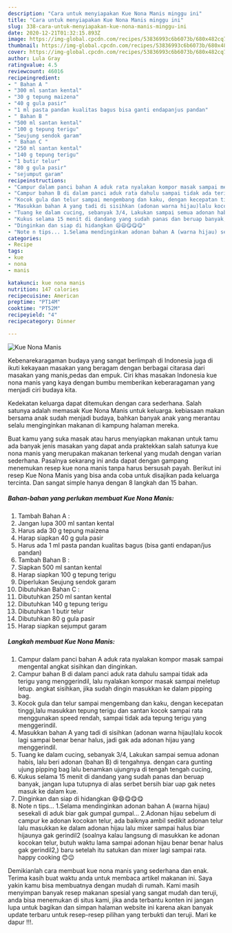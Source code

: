 ```yaml
---
description: "Cara untuk menyiapakan Kue Nona Manis minggu ini"
title: "Cara untuk menyiapakan Kue Nona Manis minggu ini"
slug: 338-cara-untuk-menyiapakan-kue-nona-manis-minggu-ini
date: 2020-12-21T01:32:15.893Z
image: https://img-global.cpcdn.com/recipes/53836993c6b6073b/680x482cq70/kue-nona-manis-foto-resep-utama.jpg
thumbnail: https://img-global.cpcdn.com/recipes/53836993c6b6073b/680x482cq70/kue-nona-manis-foto-resep-utama.jpg
cover: https://img-global.cpcdn.com/recipes/53836993c6b6073b/680x482cq70/kue-nona-manis-foto-resep-utama.jpg
author: Lula Gray
ratingvalue: 4.5
reviewcount: 46016
recipeingredient:
- " Bahan A "
- "300 ml santan kental"
- "30 g tepung maizena"
- "40 g gula pasir"
- "1 ml pasta pandan kualitas bagus bisa ganti endapanjus pandan"
- " Bahan B "
- "500 ml santan kental"
- "100 g tepung terigu"
- "Seujung sendok garam"
- " Bahan C "
- "250 ml santan kental"
- "140 g tepung terigu"
- "1 butir telur"
- "80 g gula pasir"
- "sejumput garam"
recipeinstructions:
- "Campur dalam panci bahan A aduk rata nyalakan kompor masak sampai mengental angkat sisihkan dan dinginkan."
- "Campur bahan B di dalam panci aduk rata dahulu sampai tidak ada terigu yang menggerindil, lalu nyalakan kompor masak sampai meletup letup. angkat sisihkan, jika sudah dingin masukkan ke dalam pipping bag."
- "Kocok gula dan telur sampai mengembang dan kaku, dengan kecepatan tinggi,lalu masukkan tepung terigu dan santan kocok sampai rata menggunakan speed rendah, sampai tidak ada tepung terigu yang menggerindil."
- "Masukkan bahan A yang tadi di sisihkan (adonan warna hijau)lalu kocok lagi sampai benar benar halus, jadi gak ada adonan hijau yang menggerindil."
- "Tuang ke dalam cucing, sebanyak 3/4, Lakukan sampai semua adonan habis, lalu beri adonan (bahan B) di tengahnya. dengan cara gunting ujung pipping bag lalu benamkan ujungnya di tengah tengah cucing,"
- "Kukus selama 15 menit di dandang yang sudah panas dan beruap banyak, jangan lupa tutupnya di alas serbet bersih biar uap gak netes masuk ke dalam kue."
- "Dinginkan dan siap di hidangkan 😄😄😋😋😋"
- "Note n tips... 1.Selama mendinginkan adonan bahan A (warna hijau) sesekali di aduk biar gak gumpal gumpal... 2.Adonan hijau sebelum di campur ke adonan kocokan telur, ada baiknya ambil sedikit adonan telur lalu masukkan ke dalam adonan hijau lalu mixer sampai halus biar hijaunya gak gerindil2 (soalnya kalau langsung di masukkan ke adonan kocokan telur, butuh waktu lama sampai adonan hijau benar benar halus gak gerindil2,) baru setelah itu satukan dan mixer lagi sampai rata. happy cooking 😊😉"
categories:
- Recipe
tags:
- kue
- nona
- manis

katakunci: kue nona manis 
nutrition: 147 calories
recipecuisine: American
preptime: "PT14M"
cooktime: "PT52M"
recipeyield: "4"
recipecategory: Dinner

---
```



![Kue Nona Manis](https://img-global.cpcdn.com/recipes/53836993c6b6073b/680x482cq70/kue-nona-manis-foto-resep-utama.jpg)

Kebenarekaragaman budaya yang sangat berlimpah di Indonesia juga di ikuti kekayaan masakan yang beragam dengan berbagai citarasa dari masakan yang manis,pedas dan empuk. Ciri khas masakan Indonesia kue nona manis yang kaya dengan bumbu memberikan keberaragaman yang menjadi ciri budaya kita.




Kedekatan keluarga dapat ditemukan dengan cara sederhana. Salah satunya adalah memasak Kue Nona Manis untuk keluarga. kebiasaan makan bersama anak sudah menjadi budaya, bahkan banyak anak yang merantau selalu menginginkan makanan di kampung halaman mereka.

Buat kamu yang suka masak atau harus menyiapkan makanan untuk tamu ada banyak jenis masakan yang dapat anda praktekkan salah satunya kue nona manis yang merupakan makanan terkenal yang mudah dengan varian sederhana. Pasalnya sekarang ini anda dapat dengan gampang menemukan resep kue nona manis tanpa harus bersusah payah.
Berikut ini resep Kue Nona Manis yang bisa anda coba untuk disajikan pada keluarga tercinta. Dan sangat simple hanya dengan 8 langkah dan 15 bahan.


<!--inarticleads1-->

##### Bahan-bahan yang perlukan membuat Kue Nona Manis:

1. Tambah  Bahan A :
1. Jangan lupa 300 ml santan kental
1. Harus ada 30 g tepung maizena
1. Harap siapkan 40 g gula pasir
1. Harus ada 1 ml pasta pandan kualitas bagus (bisa ganti endapan/jus pandan)
1. Tambah  Bahan B :
1. Siapkan 500 ml santan kental
1. Harap siapkan 100 g tepung terigu
1. Diperlukan Seujung sendok garam
1. Dibutuhkan  Bahan C :
1. Dibutuhkan 250 ml santan kental
1. Dibutuhkan 140 g tepung terigu
1. Dibutuhkan 1 butir telur
1. Dibutuhkan 80 g gula pasir
1. Harap siapkan sejumput garam




<!--inarticleads2-->

##### Langkah membuat  Kue Nona Manis:

1. Campur dalam panci bahan A aduk rata nyalakan kompor masak sampai mengental angkat sisihkan dan dinginkan.
1. Campur bahan B di dalam panci aduk rata dahulu sampai tidak ada terigu yang menggerindil, lalu nyalakan kompor masak sampai meletup letup. angkat sisihkan, jika sudah dingin masukkan ke dalam pipping bag.
1. Kocok gula dan telur sampai mengembang dan kaku, dengan kecepatan tinggi,lalu masukkan tepung terigu dan santan kocok sampai rata menggunakan speed rendah, sampai tidak ada tepung terigu yang menggerindil.
1. Masukkan bahan A yang tadi di sisihkan (adonan warna hijau)lalu kocok lagi sampai benar benar halus, jadi gak ada adonan hijau yang menggerindil.
1. Tuang ke dalam cucing, sebanyak 3/4, Lakukan sampai semua adonan habis, lalu beri adonan (bahan B) di tengahnya. dengan cara gunting ujung pipping bag lalu benamkan ujungnya di tengah tengah cucing,
1. Kukus selama 15 menit di dandang yang sudah panas dan beruap banyak, jangan lupa tutupnya di alas serbet bersih biar uap gak netes masuk ke dalam kue.
1. Dinginkan dan siap di hidangkan 😄😄😋😋😋
1. Note n tips... 1.Selama mendinginkan adonan bahan A (warna hijau) sesekali di aduk biar gak gumpal gumpal... 2.Adonan hijau sebelum di campur ke adonan kocokan telur, ada baiknya ambil sedikit adonan telur lalu masukkan ke dalam adonan hijau lalu mixer sampai halus biar hijaunya gak gerindil2 (soalnya kalau langsung di masukkan ke adonan kocokan telur, butuh waktu lama sampai adonan hijau benar benar halus gak gerindil2,) baru setelah itu satukan dan mixer lagi sampai rata. happy cooking 😊😉




Demikianlah cara membuat kue nona manis yang sederhana dan enak. Terima kasih buat waktu anda untuk membaca artikel makanan ini. Saya yakin kamu bisa membuatnya dengan mudah di rumah. Kami masih menyimpan banyak resep makanan spesial yang sangat mudah dan teruji, anda bisa menemukan di situs kami, jika anda terbantu konten ini jangan lupa untuk bagikan dan simpan halaman website ini karena akan banyak update terbaru untuk resep-resep pilihan yang terbukti dan teruji. Mari ke dapur !!!. 
